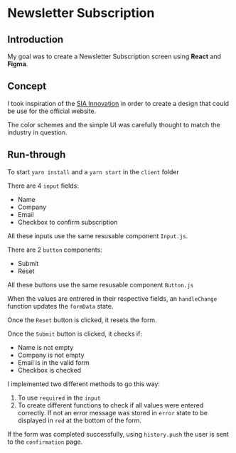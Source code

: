 # Newsletter Subscription

## Introduction

My goal was to create a Newsletter Subscription screen using **React** and **Figma**.

## Concept

I took inspiration of the [SIA Innovation](https://www.siainnovations.com/) in order to create a design that could be use for the official website.

The color schemes and the simple UI was carefully thought to match the industry in question.

## Run-through

To start `yarn install` and a `yarn start` in the `client` folder

There are 4 `input` fields:

- Name
- Company
- Email
- Checkbox to confirm subscription

All these inputs use the same resusable component `Input.js`.

There are 2 `button` components:

- Submit
- Reset

All these buttons use the same resusable component `Button.js`

When the values are entrered in their respective fields, an `handleChange` function updates the `formData` state.

Once the `Reset` button is clicked, it resets the form.

Once the `Submit` button is clicked, it checks if:

- Name is not empty
- Company is not empty
- Email is in the valid form
- Checkbox is checked

I implemented two different methods to go this way:

1. To use `required` in the `input`
2. To create different functions to check if all values were entered correctly. If not an error message was stored in `error` state to be displayed in `red` at the bottom of the form.

If the form was completed successfully, using `history.push` the user is sent to the `confirmation` page.
